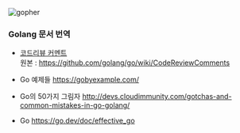 ![gopher](https://chaoskwon.github.io/assets/images/profile.png) <h3>Golang 문서 번역</h3>

- [코드리뷰 커멘트](./posts/go/code_review_comments.md)  
  원본 : https://github.com/golang/go/wiki/CodeReviewComments

- Go 예제들
  https://gobyexample.com/

- Go의 50가지 그림자
  http://devs.cloudimmunity.com/gotchas-and-common-mistakes-in-go-golang/

- Go
  https://go.dev/doc/effective_go
